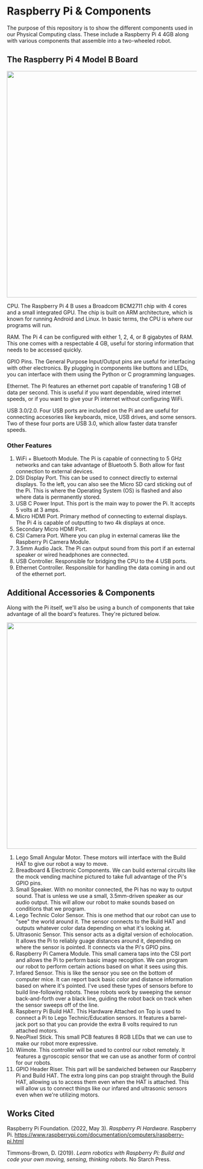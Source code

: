 # Raspberry Pi & Components

The purpose of this repository is to show the different components used in our Physical Computing class. These include a Raspberry Pi 4 4GB along with various components that assemble into a two-wheeled robot.

## The Raspberry Pi 4 Model B Board
<img width=600 src="https://github.com/bedrockskeleton/raspberry-pi/blob/main/RaspberryPiLabeled.png?raw=true">

CPU. The Raspberry Pi 4 B uses a Broadcom BCM2711 chip with 4 cores and a small integrated GPU. The chip is built on ARM architecture, which is known for running Android and Linux. In basic terms, the CPU is where our programs will run.

RAM. The Pi 4 can be configured with either 1, 2, 4, or 8 gigabytes of RAM. This one comes with a respectable 4 GB, useful for storing information that needs to be accessed quickly.

GPIO Pins. The General Purpose Input/Output pins are useful for interfacing with other electronics. By plugging in components like buttons and LEDs, you can interface with them using the Python or C programming languages. 

Ethernet. The Pi features an ethernet port capable of transfering 1 GB of data per second. This is useful if you want dependable, wired internet speeds, or if you want to give your Pi internet without configuring WiFi.

USB 3.0/2.0. Four USB ports are included on the Pi and are useful for connecting accesories like keyboards, mice, USB drives, and some sensors. Two of these four ports are USB 3.0, which allow faster data transfer speeds.

### Other Features
1. WiFi + Bluetooth Module. The Pi is capable of connecting to 5 GHz networks and can take advantage of Bluetooth 5. Both allow for fast connection to external devices.
2. DSI Display Port. This can be used to connect directly to external displays. To the left, you can also see the Micro SD card sticking out of the Pi. This is where the Operating System (OS) is flashed and also where data is permanently stored.
3. USB C Power Input. This port is the main way to power the Pi. It accepts 5 volts at 3 amps.
4. Micro HDMI Port. Primary method of connecting to external displays. The Pi 4 is capable of outputting to two 4k displays at once.
5. Secondary Micro HDMI Port.
6. CSI Camera Port. Where you can plug in external cameras like the Raspberry Pi Camera Module.
7. 3.5mm Audio Jack. The Pi can output sound from this port if an external speaker or wired headphones are connected.
8. USB Controller. Responsible for bridging the CPU to the 4 USB ports.
9. Ethernet Controller. Responsible for handling the data coming in and out of the ethernet port.

## Additional Accessories & Components

Along with the Pi itself, we'll also be using a bunch of components that take advantage of all the board's features. They're pictured below.

<img width=600 src="https://github.com/bedrockskeleton/raspberry-pi/blob/main/AccessoriesLabeled.png">

1. Lego Small Angular Motor. These motors will interface with the Build HAT to give our robot a way to move.
2. Breadboard & Electronic Components. We can build external circuits like the mock vending machine pictured to take full advantage of the Pi's GPIO pins.
3. Small Speaker. With no monitor connected, the Pi has no way to output sound. That is unless we use a small, 3.5mm-driven speaker as our audio output. This will allow our robot to make sounds based on conditions that we program.
4. Lego Technic Color Sensor. This is one method that our robot can use to "see" the world around it. The sensor connects to the Build HAT and outputs whatever color data depending on what it's looking at.
5. Ultrasonic Sensor. This sensor acts as a digital version of echolocation. It allows the Pi to reliably guage distances around it, depending on where the sensor is pointed. It connects via the Pi's GPIO pins.
6. Raspberry Pi Camera Module. This small camera taps into the CSI port and allows the Pi to perform basic image recogition. We can program our robot to perform certain actions based on what it sees using this.
7. Infared Sensor. This is like the sensor you see on the bottom of computer mice. It can report back basic color and distance information based on where it's pointed. I've used these types of sensors before to build line-following robots. These robots work by sweeping the sensor back-and-forth over a black line, guiding the robot back on track when the sensor sweeps off of the line.
8. Raspberry Pi Build HAT. This Hardware Attached on Top is used to connect a Pi to Lego Technic/Education sensors. It features a barrel-jack port so that you can provide the extra 8 volts required to run attached motors.
9. NeoPixel Stick. This small PCB features 8 RGB LEDs that we can use to make our robot more expressive.
10. Wiimote. This controller will be used to control our robot remotely. It features a gyroscopic sensor that we can use as another form of control for our robots.
11. GPIO Header Riser. This part will be sandwiched between our Raspberry Pi and Build HAT. The extra long pins can pop straight through the Build HAT, allowing us to access them even when the HAT is attached. This will allow us to connect things like our infared and ultrasonic sensors even when we're utilizing motors.

## Works Cited
Raspberry Pi Foundation. (2022, May 3). *Raspberry Pi Hardware*. Raspberry Pi. https://www.raspberrypi.com/documentation/computers/raspberry-pi.html

Timmons-Brown, D. (2019). *Learn robotics with Raspberry Pi: Build and code your own moving, sensing, thinking robots*. No Starch Press.
